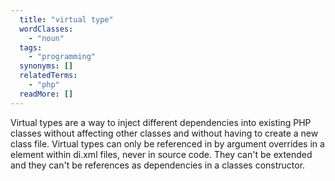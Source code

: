 ```yaml
---
  title: "virtual type"
  wordClasses:
    - "noun"
  tags:
    - "programming"
  synonyms: []
  relatedTerms:
    - "php"
  readMore: []
---
```

Virtual types are a way to inject different dependencies into existing PHP classes without affecting other classes and without having to create a new class file. Virtual types can only be referenced in by argument overrides in a <type> element within di.xml files, never in source code. They can't be extended and they can't be references as dependencies in a classes constructor.
